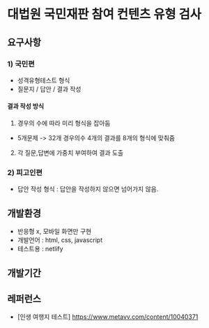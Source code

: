 # 대법원 국민재판 참여 컨텐츠 유형 검사 
## 요구사항
### 1) 국민편 
- 성격유형테스트 형식
- 질문지 / 답안 / 결과 작성 

#### 결과 작성 방식 
1. 경우의 수에 따라 미리 형식을 잡아둠
- 5개문제 -> 32개 경우의수 4개의 결과를 8개의 형식에 맞춰줌 
2. 각 질문,답변에 가중치 부여하여 결과 도출 
  
### 2) 피고인편 
- 답안 작성 형식 : 답안을 작성하지 않으면 넘어가지 않음. 

## 개발환경
- 반응형 x, 모바일 화면만 구현 
- 개발언어 : html, css, javascript 
- 테스트용 : netlify

## 개발기간 


## 레퍼런스
- [인생 여행지 테스트] https://www.metavv.com/content/10040371
